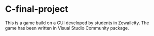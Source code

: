 # C-final-project
This is a game build on a GUI developed by students in Zewailcity. The game has been written in Visual Studio Community package. 

